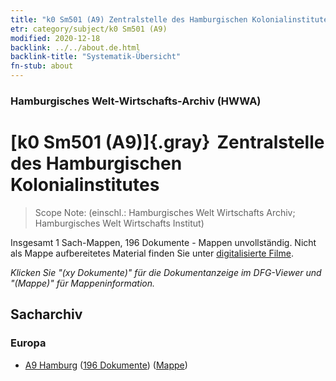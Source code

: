 ```yaml
---
title: "k0 Sm501 (A9) Zentralstelle des Hamburgischen Kolonialinstitutes"
etr: category/subject/k0 Sm501 (A9)
modified: 2020-12-18
backlink: ../../about.de.html
backlink-title: "Systematik-Übersicht"
fn-stub: about
---
```


### Hamburgisches Welt-Wirtschafts-Archiv (HWWA)
# [k0 Sm501 (A9)]{.gray}&#8201; Zentralstelle des Hamburgischen Kolonialinstitutes&#160; 


> Scope Note: (einschl.: Hamburgisches Welt Wirtschafts Archiv; Hamburgisches Welt Wirtschafts Institut)



Insgesamt 1 Sach-Mappen, 196 Dokumente - Mappen unvollständig.
Nicht als Mappe aufbereitetes Material finden Sie unter [digitalisierte Filme](/film/h1_sh).

_Klicken Sie "(xy Dokumente)" für die Dokumentanzeige im DFG-Viewer und "(Mappe)" für Mappeninformation._

## Sacharchiv




### Europa

- [A9 Hamburg](../../../geo/about.de.html#A9) (<a href="https://dfg-viewer.de/show/?tx_dlf[id]=https://pm20.zbw.eu/mets/sh/1409xx/140905/1811xx/181162/public.mets.de.xml" target="_blank">196 Dokumente</a>) ([Mappe](http://purl.org/pressemappe20/folder/sh/140905,181162))


